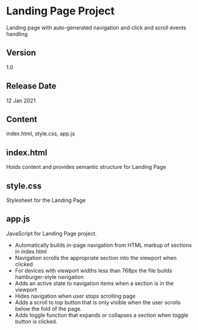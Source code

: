 # Landing Page Project
Landing page with auto-generated navigation and click and scroll events handling

## Version
1.0

## Release Date
12 Jan 2021

## Content
index.html, style.css, app.js

## index.html
Holds content and provides semantic structure for Landing Page

## style.css
Stylesheet for the Landing Page

## app.js
JavaScript for Landing Page project.
- Automatically builds in-page navigation from HTML markup of sections in index.html
- Navigation scrolls the appropriate section into the viewport when clicked
- For devices with viewport widths less than 768px the file builds hamburger-style navigation
- Adds an active state to navigation items when a section is in the viewport
- Hides navigation when user stops scrolling page
- Adds a scroll to top button that is only visible when the user scrolls below the fold of the page.
- Adds toggle function that expands or collapses a section when toggle button is clicked.
